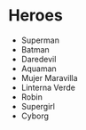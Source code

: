 # Heroes

* Superman
* Batman
* Daredevil
* Aquaman
* Mujer Maravilla
* Linterna Verde
* Robin
* Supergirl
* Cyborg
